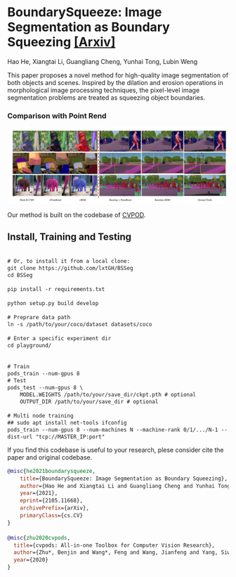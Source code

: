 # BoundarySqueeze: Image Segmentation as Boundary Squeezing [[Arxiv]](https://arxiv.org/pdf/2105.11668.pdf)
Hao He, Xiangtai Li,  Guangliang Cheng, Yunhai Tong, Lubin Weng

This paper proposes a novel method for high-quality image segmentation of both objects and scenes. 
Inspired by the dilation and erosion operations in morphological image processing techniques, the pixel-level image segmentation problems are treated as squeezing object boundaries.

### Comparison with Point Rend
![Figure](./fig/test.jpg) 

Our method is built on the codebase of [CVPOD](https://github.com/Megvii-BaseDetection/cvpods).


## Install, Training and Testing

```shell

# Or, to install it from a local clone:
git clone https://github.com/lxtGH/BSSeg
cd BSSeg

pip install -r requirements.txt

python setup.py build develop

# Preprare data path
ln -s /path/to/your/coco/dataset datasets/coco

# Enter a specific experiment dir 
cd playground/


# Train
pods_train --num-gpus 8
# Test
pods_test --num-gpus 8 \
    MODEL.WEIGHTS /path/to/your/save_dir/ckpt.pth # optional
    OUTPUT_DIR /path/to/your/save_dir # optional

# Multi node training
## sudo apt install net-tools ifconfig
pods_train --num-gpus 8 --num-machines N --machine-rank 0/1/.../N-1 --dist-url "tcp://MASTER_IP:port"
```

If you find this codebase is useful to your research, plese consider cite the paper and original codebase.

```BibTeX
@misc{he2021boundarysqueeze,
    title={BoundarySqueeze: Image Segmentation as Boundary Squeezing},
    author={Hao He and Xiangtai Li and Guangliang Cheng and Yunhai Tong and Lubin Weng},
    year={2021},
    eprint={2105.11668},
    archivePrefix={arXiv},
    primaryClass={cs.CV}
}

@misc{zhu2020cvpods,
  title={cvpods: All-in-one Toolbox for Computer Vision Research},
  author={Zhu*, Benjin and Wang*, Feng and Wang, Jianfeng and Yang, Siwei and Chen, Jianhu and Li, Zeming},
  year={2020}
}
```
